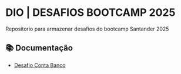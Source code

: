 # DIO | DESAFIOS BOOTCAMP 2025

 Repositorio para armazenar desafios do bootcamp Santander 2025

## 📚 Documentação

- [Desafio Conta Banco](https://github.com/jeffboy-m/desafio_bootcamp_santander_2025/tree/main/Conta%20banco)
